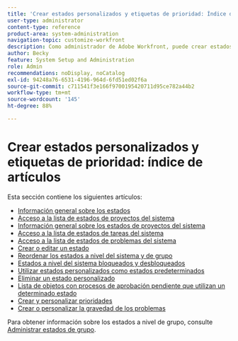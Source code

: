 ```yaml
---
title: 'Crear estados personalizados y etiquetas de prioridad: Índice de artículos'
user-type: administrator
content-type: reference
product-area: system-administration
navigation-topic: customize-workfront
description: Como administrador de Adobe Workfront, puede crear estados personalizados para proyectos, tareas y problemas. Pueden ser para usuarios de todo el sistema de Workfront o para grupos o subgrupos específicos. El estado de un elemento de trabajo representa su estado actual de desarrollo.
author: Becky
feature: System Setup and Administration
role: Admin
recommendations: noDisplay, noCatalog
exl-id: 94248a76-6531-4196-964d-6fd51ed02f6a
source-git-commit: c711541f3e166f9700195420711d95ce782a44b2
workflow-type: tm+mt
source-wordcount: '145'
ht-degree: 88%

---
```


# Crear estados personalizados y etiquetas de prioridad: índice de artículos

Esta sección contiene los siguientes artículos:

* [Información general sobre los estados](../../../administration-and-setup/customize-workfront/creating-custom-status-and-priority-labels/statuses-overview.md)
* [Acceso a la lista de estados de proyectos del sistema](../../../administration-and-setup/customize-workfront/creating-custom-status-and-priority-labels/project-statuses.md)
* [Información general sobre los estados de proyectos del sistema](../../../administration-and-setup/customize-workfront/creating-custom-status-and-priority-labels/system-project-statuses.md)
* [Acceso a la lista de estados de tareas del sistema](../../../administration-and-setup/customize-workfront/creating-custom-status-and-priority-labels/task-statuses.md)
* [Acceso a la lista de estados de problemas del sistema](../../../administration-and-setup/customize-workfront/creating-custom-status-and-priority-labels/issue-statuses.md)
* [Crear o editar un estado](../../../administration-and-setup/customize-workfront/creating-custom-status-and-priority-labels/create-or-edit-a-status.md)
* [Reordenar los estados a nivel del sistema y de grupo](../../../administration-and-setup/customize-workfront/creating-custom-status-and-priority-labels/reorder-system-statuses.md)
* [Estados a nivel del sistema bloqueados y desbloqueados](../../../administration-and-setup/customize-workfront/creating-custom-status-and-priority-labels/lock-or-unlock-a-custom-system-level-status.md)
* [Utilizar estados personalizados como estados predeterminados](../../../administration-and-setup/customize-workfront/creating-custom-status-and-priority-labels/use-custom-statuses-as-default-statuses.md)
* [Eliminar un estado personalizado](../../../administration-and-setup/customize-workfront/creating-custom-status-and-priority-labels/delete-a-custom-status.md)
* [Lista de objetos con procesos de aprobación pendiente que utilizan un determinado estado](../../../administration-and-setup/customize-workfront/creating-custom-status-and-priority-labels/list-objects-pending-approval-certain-status.md)
* [Crear y personalizar prioridades](../../../administration-and-setup/customize-workfront/creating-custom-status-and-priority-labels/create-customize-priorities.md)
* [Crear o personalizar la gravedad de los problemas](../../../administration-and-setup/customize-workfront/creating-custom-status-and-priority-labels/create-customize-issue-severities.md)

Para obtener información sobre los estados a nivel de grupo, consulte [Administrar estados de grupo](../../../administration-and-setup/manage-groups/manage-group-statuses/manage-group-statuses.md).
